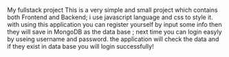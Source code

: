 My fullstack project
This is a very simple and small project which contains both Frontend and Backend;
i use javascript language and css to style it.
with using this application you can register yourself by input some info then
they will save in MongoDB as the data base ;
next time you can login easyly by useing username and password.
the application will check the data and if they exist in data base you will 
login successfully!
